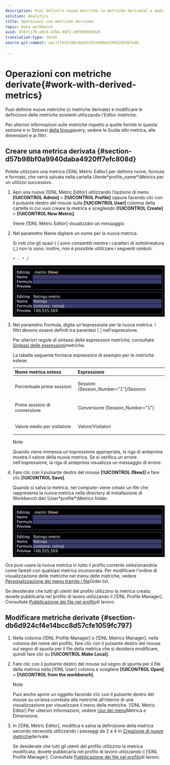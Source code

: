```yaml
---
description: Puoi definire nuove metriche (o metriche derivate) e modificare le definizioni delle metriche esistenti utilizzando l'Editor metriche.
solution: Analytics
title: Operazioni con metriche derivate
topic: Data workbench
uuid: 9767c170-e0cb-47b4-94f1-e9f6950b5926
translation-type: tm+mt
source-git-commit: aec1f7b14198cdde91f61d490a235022943bfedb

---
```



# Operazioni con metriche derivate{#work-with-derived-metrics}

Puoi definire nuove metriche (o metriche derivate) e modificare le definizioni delle metriche esistenti utilizzando l&#39;Editor metriche.

Per ulteriori informazioni sulle metriche rispetto a quelle fornite in questa sezione e in Sintassi [della lingua](../../../../home/c-get-started/c-qry-lang-syntx/c-qry-lang-syntx.md#concept-15d1d3f5164a47d49468c5acb7299d9f)query, vedere la Guida *alla* metrica, alle dimensioni e ai filtri.

## Creare una metrica derivata {#section-d57b98bf0a9940daba4920ff7efc808d}

Potete utilizzare una metrica [!DNL Metric Editor] per definire nome, formula e formato, che verrà salvata nella cartella Utente\*profile_name*\Metrics per un utilizzo successivo.

1. Apri una nuova [!DNL Metric Editor] utilizzando l’opzione di menu **[!UICONTROL Admin]** > **[!UICONTROL Profile]** oppure facendo clic con il pulsante destro del mouse sulla **[!UICONTROL User]** colonna della cartella in cui vuoi creare la metrica e scegliendo **[!UICONTROL Create]** > **[!UICONTROL New Metric]**.

   Viene [!DNL Metric Editor] visualizzato un messaggio.

1. Nel parametro Name digitare un nome per la nuova metrica.

   Si noti che gli spazi ( ) sono consentiti mentre i caratteri di sottolineatura (_) non lo sono. Inoltre, non è possibile utilizzare i seguenti simboli:

   `+ - * /`

   ![](assets/vis_MetricEditor_NewAndEditing.png)

1. Nel parametro Formula, digita un&#39;espressione per la nuova metrica. I filtri devono essere definiti tra parentesi [ ] nell&#39;espressione.

   Per ulteriori regole di sintassi delle espressioni metriche, consultate [Sintassi delle espressioni](../../../../home/c-get-started/c-qry-lang-syntx/c-syntx-mtrc-exp.md#concept-bbf440a0307549e088df491b51b51d66)metriche.

   La tabella seguente fornisce espressioni di esempio per le metriche estese.

   <table id="table_ED77997FC08F492490DCAC3C4153781C"> 
   <thead> 
   <tr> 
      <th colname="col1" class="entry"> Nome metrica estesa </th> 
      <th colname="col2" class="entry"> Espressione </th> 
   </tr>
   </thead>
   <tbody> 
   <tr> 
      <td colname="col1"> <p>Percentuale prime sessioni </p> </td> 
      <td colname="col2"> <p><span class="filepath"> Sessioni [Session_Number="1"]/Sessioni</span> </p> </td> 
   </tr> 
   <tr> 
      <td colname="col1"> <p>Prime sessioni di conversione </p> </td> 
      <td colname="col2"> <p><span class="filepath"> Conversione [Session_Number="1"]</span> </p> </td> 
   </tr> 
   <tr> 
      <td colname="col1"> <p>Valore medio per visitatore </p> </td> 
      <td colname="col2"> <p><span class="filepath"> Valore/Visitatori</span> </p> </td> 
   </tr> 
   </tbody> 
   </table>

   >[!NOTE]
   >
   >Quando viene immessa un&#39;espressione appropriata, la riga di anteprima mostra il valore della nuova metrica. Se si verifica un errore nell&#39;espressione, la riga di anteprima visualizza un messaggio di errore.

1. Fare clic con il pulsante destro del mouse **[!UICONTROL (New)]** e fare clic **[!UICONTROL Save]**.

   Quando si salva la metrica, nel computer viene creato un file che rappresenta la nuova metrica nella directory di installazione di Workbench dati \User\*profile*\Metrics folder.

   ![](assets/vis_MetricEditor_NewAndEditing.png)

Ora puoi usare la nuova metrica in tutto il profilo corrente selezionandola come faresti con qualsiasi metrica incorporata. Per modificare l&#39;ordine di visualizzazione delle metriche nel menu delle metriche, vedere [Personalizzazione dei menu tramite i file](../../../../home/c-get-started/c-intf-anlys-ftrs/c-ctm-menus/t-cstm-menus-ordr-files.md#task-a391800a8dd444deb3e1516d5189f999)Order.txt.

Se desiderate che tutti gli utenti del profilo utilizzino la metrica creata, dovete pubblicarla nel profilo di lavoro utilizzando il [!DNL Profile Manager]. Consultate [Pubblicazione dei file nel profilo](../../../../home/c-get-started/c-admin-intrf/c-prof-mgr/t-pub-files-wkg-prof.md#task-a0106e010c834d16bd60eef4721b6af9)di lavoro.

## Modificare metriche derivate {#section-db6d924cf4e14bcc8d57cfe1059fc797}

1. Nella colonna [!DNL Profile Manager] o [!DNL Metrics Manager], nella colonna del nome *del* profilo, fare clic con il pulsante destro del mouse sul segno di spunta per il file della metrica che si desidera modificare, quindi fare clic su **[!UICONTROL Make Local]**.
1. Fare clic con il pulsante destro del mouse sul segno di spunta per il file della metrica nella [!DNL User] colonna e scegliere **[!UICONTROL Open]** > **[!UICONTROL from the workbench]**.

   >[!NOTE]
   >
   >Puoi anche aprire un oggetto facendo clic con il pulsante destro del mouse su un’area correlata alle metriche all’interno di una visualizzazione per visualizzare il menu delle metriche. [!DNL Metric Editor] Per ulteriori informazioni, vedere [Uso dei menu](../../../../home/c-get-started/c-vis/c-met-dim-menus.md#concept-50f07ae47c3e4f94ad7d3d7f8293ccac)Metrica e Dimensione.

1. In [!DNL Metric Editor], modifica e salva la definizione della metrica secondo necessità utilizzando i passaggi da 2 a 4 in [Creazione di nuove metriche](../../../../home/c-get-started/c-admin-intrf/c-prof-mgr/c-drvd-mtrcs.md#section-d57b98bf0a9940daba4920ff7efc808d)derivate.

   Se desiderate che tutti gli utenti del profilo utilizzino la metrica modificata, dovete pubblicarla nel profilo di lavoro utilizzando il [!DNL Profile Manager]. Consultate [Pubblicazione dei file nel profilo](../../../../home/c-get-started/c-admin-intrf/c-prof-mgr/t-pub-files-wkg-prof.md#task-a0106e010c834d16bd60eef4721b6af9)di lavoro.

